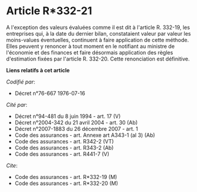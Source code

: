 # Article R*332-21

A l'exception des valeurs évaluées comme il est dit à l'article R. 332-19, les entreprises qui, à la date du dernier bilan,
constataient valeur par valeur les moins-values éventuelles, continuent à faire application de cette méthode. Elles peuvent y
renoncer à tout moment en le notifiant au ministre de l'économie et des finances et faire désormais application des règles
d'estimation fixées par l'article R. 332-20. Cette renonciation est définitive.

**Liens relatifs à cet article**

_Codifié par_:

  - Décret n°76-667 1976-07-16

_Cité par_:

  - Décret n°94-481 du 8 juin 1994 - art. 17 (V)
  - Décret n°2004-342 du 21 avril 2004 - art. 30 (Ab)
  - Décret n°2007-1883 du 26 décembre 2007 - art. 1
  - Code des assurances - art. Annexe art A343-1 (al 3) (Ab)
  - Code des assurances - art. R342-2 (VT)
  - Code des assurances - art. R343-2 (Ab)
  - Code des assurances - art. R441-7 (V)

_Cite_:

  - Code des assurances - art. R*332-19 (M)
  - Code des assurances - art. R*332-20 (M)
